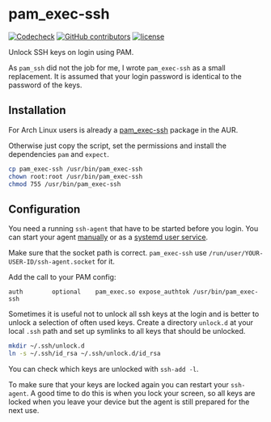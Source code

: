 # pam_exec-ssh

[![Codecheck](https://github.com/x70b1/pam_exec-ssh/workflows/Codecheck/badge.svg?branch=master)](https://github.com/x70b1/pam_exec-ssh/actions)
[![GitHub contributors](https://img.shields.io/github/contributors/x70b1/pam_exec-ssh.svg)](https://github.com/x70b1/pam_exec-ssh/graphs/contributors)
[![license](https://img.shields.io/github/license/x70b1/pam_exec-ssh.svg)](https://github.com/x70b1/pam_exec-ssh/blob/master/LICENSE)

Unlock SSH keys on login using PAM.

As `pam_ssh` did not the job for me, I wrote `pam_exec-ssh` as a small replacement.
It is assumed that your login password is identical to the password of the keys.


## Installation

For Arch Linux users is already a [pam_exec-ssh](https://aur.archlinux.org/packages/pam_exec-ssh/) package in the AUR.

Otherwise just copy the script, set the permissions and install the dependencies `pam` and `expect`.

```sh
cp pam_exec-ssh /usr/bin/pam_exec-ssh
chown root:root /usr/bin/pam_exec-ssh
chmod 755 /usr/bin/pam_exec-ssh
```


## Configuration

You need a running `ssh-agent` that have to be started before you login.
You can start your agent [manually](https://wiki.archlinux.org/index.php/SSH_keys#ssh-agent) or as a [systemd user service](https://wiki.archlinux.org/index.php/SSH_keys#Start_ssh-agent_with_systemd_user).

Make sure that the socket path is correct.
`pam_exec-ssh` use `/run/user/YOUR-USER-ID/ssh-agent.socket` for it.

Add the call to your PAM config:

```
auth		optional	pam_exec.so expose_authtok /usr/bin/pam_exec-ssh
```

Sometimes it is useful not to unlock all ssh keys at the login and is better to unlock a selection of often used keys.
Create a directory `unlock.d` at your local `.ssh` path and set up symlinks to all keys that should be unlocked.

```sh
mkdir ~/.ssh/unlock.d
ln -s ~/.ssh/id_rsa ~/.ssh/unlock.d/id_rsa
```

You can check which keys are unlocked with `ssh-add -l`.

To make sure that your keys are locked again you can restart your `ssh-agent`.
A good time to do this is when you lock your screen, so all keys are locked when you leave your device but the agent is still prepared for the next use.
